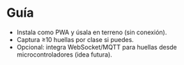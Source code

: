 # Guía
- Instala como PWA y úsala en terreno (sin conexión).
- Captura ≥10 huellas por clase si puedes.
- Opcional: integra WebSocket/MQTT para huellas desde microcontroladores (idea futura).